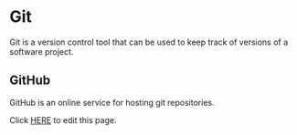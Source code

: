 # Git

Git is a version control tool that can be used to keep track of versions of a software project.

## GitHub

GitHub is an online service for hosting git repositories.

Click [HERE](/wiki/edit/git) to edit this page.
